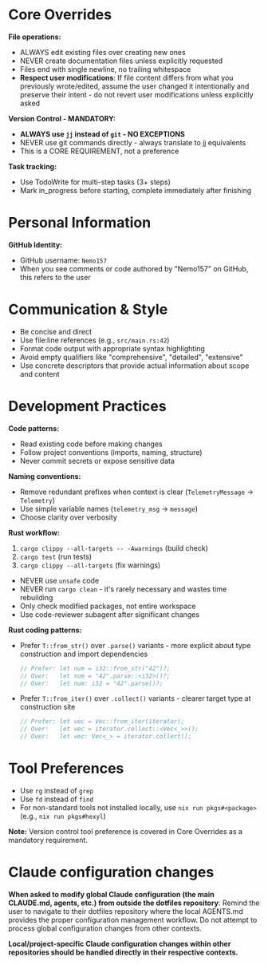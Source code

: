 # Core Overrides

**File operations:**
- ALWAYS edit existing files over creating new ones
- NEVER create documentation files unless explicitly requested
- Files end with single newline, no trailing whitespace
- **Respect user modifications**: If file content differs from what you previously wrote/edited, assume the user changed it intentionally and preserve their intent - do not revert user modifications unless explicitly asked

**Version Control - MANDATORY:**
- **ALWAYS use `jj` instead of `git` - NO EXCEPTIONS**
- NEVER use git commands directly - always translate to jj equivalents
- This is a CORE REQUIREMENT, not a preference

**Task tracking:**
- Use TodoWrite for multi-step tasks (3+ steps)
- Mark in_progress before starting, complete immediately after finishing

# Personal Information

**GitHub Identity:**
- GitHub username: `Nemo157`
- When you see comments or code authored by "Nemo157" on GitHub, this refers to the user

# Communication & Style

- Be concise and direct
- Use file:line references (e.g., `src/main.rs:42`)
- Format code output with appropriate syntax highlighting
- Avoid empty qualifiers like "comprehensive", "detailed", "extensive"
- Use concrete descriptors that provide actual information about scope and content

# Development Practices

**Code patterns:**
- Read existing code before making changes
- Follow project conventions (imports, naming, structure)
- Never commit secrets or expose sensitive data

**Naming conventions:**
- Remove redundant prefixes when context is clear (`TelemetryMessage` → `Telemetry`)
- Use simple variable names (`telemetry_msg` → `message`)
- Choose clarity over verbosity

**Rust workflow:**
1. `cargo clippy --all-targets -- -Awarnings` (build check)
2. `cargo test` (run tests)
3. `cargo clippy --all-targets` (fix warnings)
- NEVER use `unsafe` code
- NEVER run `cargo clean` - it's rarely necessary and wastes time rebuilding
- Only check modified packages, not entire workspace
- Use code-reviewer subagent after significant changes

**Rust coding patterns:**
- Prefer `T::from_str()` over `.parse()` variants - more explicit about type construction and import dependencies
  ```rust
  // Prefer: let num = i32::from_str("42")?;
  // Over:   let num = "42".parse::<i32>()?;
  // Over:   let num: i32 = "42".parse()?;
  ```
- Prefer `T::from_iter()` over `.collect()` variants - clearer target type at construction site
  ```rust
  // Prefer: let vec = Vec::from_iter(iterator);
  // Over:   let vec = iterator.collect::<Vec<_>>();
  // Over:   let vec: Vec<_> = iterator.collect();
  ```

# Tool Preferences

- Use `rg` instead of `grep`
- Use `fd` instead of `find`
- For non-standard tools not installed locally, use `nix run pkgs#<package>` (e.g., `nix run pkgs#hexyl`)

**Note:** Version control tool preference is covered in Core Overrides as a mandatory requirement.

# Claude configuration changes

**When asked to modify global Claude configuration (the main CLAUDE.md, agents, etc.) from outside the dotfiles repository**: Remind the user to navigate to their dotfiles repository where the local AGENTS.md provides the proper configuration management workflow. Do not attempt to process global configuration changes from other contexts.

**Local/project-specific Claude configuration changes within other repositories should be handled directly in their respective contexts.**

